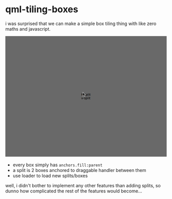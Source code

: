 # qml-tiling-boxes

i was surprised that we can make a simple box tiling thing with like zero maths and javascript.

![screencap](screencap.gif?raw=true)

- every box simply has `anchors.fill:parent`
- a split is 2 boxes anchored to draggable handler between them
- use loader to load new splits/boxes

well, i didn't bother to implement any other features than adding splits, so dunno how complicated the rest of the features would become...
